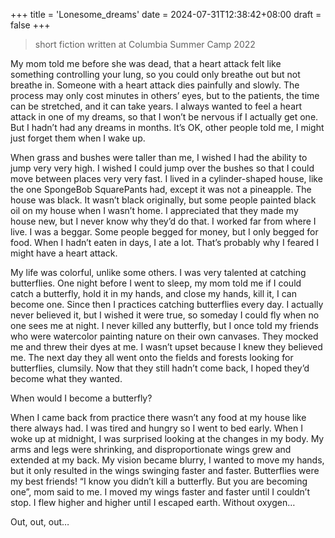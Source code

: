 +++
title = 'Lonesome_dreams'
date = 2024-07-31T12:38:42+08:00
draft = false
+++

> short fiction written at Columbia Summer Camp 2022

My mom told me before she was dead, that a heart attack felt like something controlling your lung, so you could only breathe out but not breathe in. Someone with a heart attack dies painfully and slowly. The process may only cost minutes in others’ eyes, but to the patients, the time can be stretched, and it can take years. I always wanted to feel a heart attack in one of my dreams, so that I won’t be nervous if I actually get one. But I hadn’t had any dreams in months. It’s OK, other people told me, I might just forget them when I wake up.
 
When grass and bushes were taller than me, I wished I had the ability to jump very very high. I wished I could jump over the bushes so that I could move between places very very fast. I lived in a cylinder-shaped house, like the one SpongeBob SquarePants had, except it was not a pineapple. The house was black. It wasn’t black originally, but some people painted black oil on my house when I wasn’t home. I appreciated that they made my house new, but I never know why they’d do that. I worked far from where I live. I was a beggar. Some people begged for money, but I only begged for food. When I hadn’t eaten in days, I ate a lot. That’s probably why I feared I might have a heart attack.
 
My life was colorful, unlike some others. I was very talented at catching butterflies. One night before I went to sleep, my mom told me if I could catch a butterfly, hold it in my hands, and close my hands, kill it, I can become one. Since then I practices catching butterflies every day. I actually never believed it, but I wished it were true, so someday I could fly when no one sees me at night. I never killed any butterfly, but I once told my friends who were watercolor painting nature on their own canvases. They mocked me and threw their dyes at me. I wasn’t upset because I knew they believed me. The next day they all went onto the fields and forests looking for butterflies, clumsily. Now that they still hadn’t come back, I hoped they’d become what they wanted.
 
When would I become a butterfly?
 
When I came back from practice there wasn’t any food at my house like there always had. I was tired and hungry so I went to bed early. When I woke up at midnight, I was surprised looking at the changes in my body. My arms and legs were shrinking, and disproportionate wings grew and extended at my back. My vision became blurry, I wanted to move my hands, but it only resulted in the wings swinging faster and faster. Butterflies were my best friends! “I know you didn’t kill a butterfly. But you are becoming one”, mom said to me. I moved my wings faster and faster until I couldn’t stop. I flew higher and higher until I escaped earth. Without oxygen…
 
Out, out, out…
